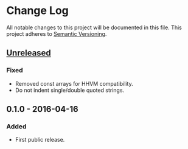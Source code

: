 # Change Log
All notable changes to this project will be documented in this file.
This project adheres to [Semantic Versioning](http://semver.org/).

<!--
Added      for new features.
Changed    for changes in existing functionality.
Deprecated for once-stable features removed in upcoming releases.
Removed    for deprecated features removed in this release.
Fixed      for any bug fixes.
Security   to invite users to upgrade in case of vulnerabilities.
-->

## [Unreleased]
### Fixed
- Removed const arrays for HHVM compatibility.
- Do not indent single/double quoted strings.

## 0.1.0 - 2016-04-16
### Added
- First public release.

[Unreleased]: https://github.com/nochso/omni/compare/0.1.0...HEAD
